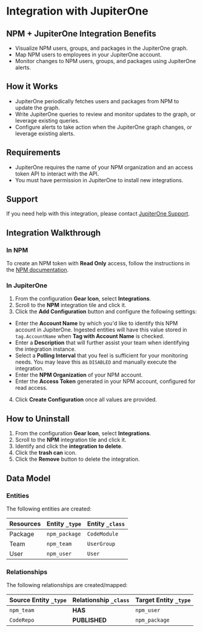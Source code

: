 # Integration with JupiterOne

## NPM + JupiterOne Integration Benefits

- Visualize NPM users, groups, and packages in the JupiterOne graph.
- Map NPM users to employees in your JupiterOne account.
- Monitor changes to NPM users, groups, and packages using JupiterOne alerts.

## How it Works

- JupiterOne periodically fetches users and packages from NPM to update the
  graph.
- Write JupiterOne queries to review and monitor updates to the graph, or
  leverage existing queries.
- Configure alerts to take action when the JupiterOne graph changes, or leverage
  existing alerts.

## Requirements

- JupiterOne requires the name of your NPM organization and an access token API
  to interact with the API.
- You must have permission in JupiterOne to install new integrations.

## Support

If you need help with this integration, please contact
[JupiterOne Support](https://support.jupiterone.io).

## Integration Walkthrough

### In NPM

To create an NPM token with **Read Only** access, follow the instructions in the
[NPM documentation][1].

### In JupiterOne

1. From the configuration **Gear Icon**, select **Integrations**.
2. Scroll to the **NPM** integration tile and click it.
3. Click the **Add Configuration** button and configure the following settings:

- Enter the **Account Name** by which you'd like to identify this NPM account in
  JupiterOne. Ingested entities will have this value stored in `tag.AccountName`
  when **Tag with Account Name** is checked.
- Enter a **Description** that will further assist your team when identifying
  the integration instance.
- Select a **Polling Interval** that you feel is sufficient for your monitoring
  needs. You may leave this as `DISABLED` and manually execute the integration.
- Enter the **NPM Organization** of your NPM account.
- Enter the **Access Token** generated in your NPM account, configured for read
  access.

4. Click **Create Configuration** once all values are provided.

## How to Uninstall

1. From the configuration **Gear Icon**, select **Integrations**.
2. Scroll to the **NPM** integration tile and click it.
3. Identify and click the **integration to delete**.
4. Click the **trash can** icon.
5. Click the **Remove** button to delete the integration.

[1]: https://docs.npmjs.com/creating-and-viewing-authentication-tokens

<!-- {J1_DOCUMENTATION_MARKER_START} -->
<!--
********************************************************************************
NOTE: ALL OF THE FOLLOWING DOCUMENTATION IS GENERATED USING THE
"j1-integration document" COMMAND. DO NOT EDIT BY HAND! PLEASE SEE THE DEVELOPER
DOCUMENTATION FOR USAGE INFORMATION:

https://github.com/JupiterOne/sdk/blob/master/docs/integrations/development.md
********************************************************************************
-->

## Data Model

### Entities

The following entities are created:

| Resources | Entity `_type` | Entity `_class` |
| --------- | -------------- | --------------- |
| Package   | `npm_package`  | `CodeModule`    |
| Team      | `npm_team`     | `UserGroup`     |
| User      | `npm_user`     | `User`          |

### Relationships

The following relationships are created/mapped:

| Source Entity `_type` | Relationship `_class` | Target Entity `_type` |
| --------------------- | --------------------- | --------------------- |
| `npm_team`            | **HAS**               | `npm_user`            |
| `CodeRepo`            | **PUBLISHED**         | `npm_package`         |

<!--
********************************************************************************
END OF GENERATED DOCUMENTATION AFTER BELOW MARKER
********************************************************************************
-->
<!-- {J1_DOCUMENTATION_MARKER_END} -->
